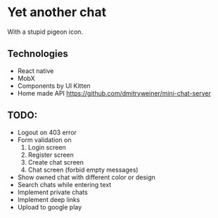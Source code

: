 # Yet another chat
With a stupid pigeon icon.

## Technologies
* React native
* MobX
* Components by UI Kitten
* Home made API https://github.com/dmitryweiner/mini-chat-server

## TODO:
* Logout on 403 error
* Form validation on
   1. Login screen
   2. Register screen
   3. Create chat screen
   4. Chat screen (forbid empty messages)
* Show owned chat with different color or design
* Search chats while entering text
* Implement private chats
* Implement deep links
* Upload to google play
